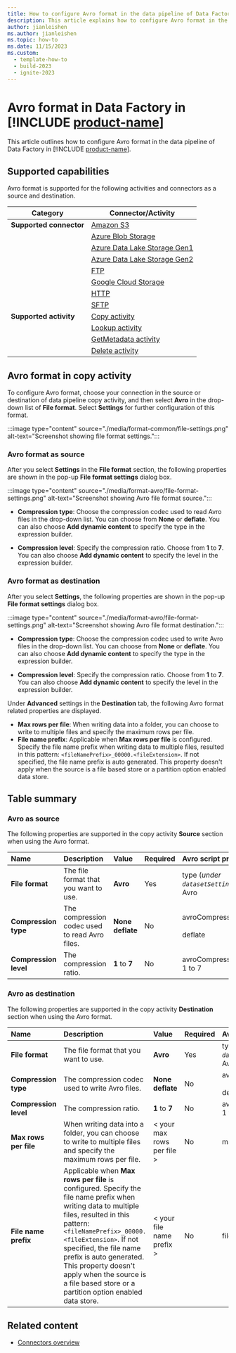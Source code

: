 ```yaml
---
title: How to configure Avro format in the data pipeline of Data Factory in Microsoft Fabric
description: This article explains how to configure Avro format in the data pipeline of Data Factory in Microsoft Fabric.
author: jianleishen
ms.author: jianleishen
ms.topic: how-to
ms.date: 11/15/2023
ms.custom:
  - template-how-to
  - build-2023
  - ignite-2023
---
```


# Avro format in Data Factory in [!INCLUDE [product-name](../includes/product-name.md)]

This article outlines how to configure Avro format in the data pipeline of Data Factory in [!INCLUDE [product-name](../includes/product-name.md)].

## Supported capabilities

Avro format is supported for the following activities and connectors as a source and destination.

| Category | Connector/Activity |
|---|---|
| **Supported connector** | [Amazon S3](connector-amazon-s3-copy-activity.md) |
|  | [Azure Blob Storage](connector-azure-blob-storage-copy-activity.md) |
|  | [Azure Data Lake Storage Gen1](connector-azure-data-lake-storage-gen1-copy-activity.md) |
|  | [Azure Data Lake Storage Gen2](connector-azure-data-lake-storage-gen2-copy-activity.md)|
|  | [FTP](connector-ftp-copy-activity.md) |
|  | [Google Cloud Storage](connector-google-cloud-storage-copy-activity.md) |
|  | [HTTP](connector-http-copy-activity.md)|
|  | [SFTP](connector-sftp-copy-activity.md) |
| **Supported activity** | [Copy activity](copy-data-activity.md) |
|  | [Lookup activity](lookup-activity.md) |
|  | [GetMetadata activity](get-metadata-activity.md) |
|  | [Delete activity](delete-data-activity.md) |


## Avro format in copy activity

To configure Avro format, choose your connection in the source or destination of data pipeline copy activity, and then select **Avro** in the drop-down list of **File format**. Select **Settings** for further configuration of this format.

:::image type="content" source="./media/format-common/file-settings.png" alt-text="Screenshot showing file format settings.":::

### Avro format as source

After you select **Settings** in the **File format** section, the following properties are shown in the pop-up **File format settings** dialog box.

:::image type="content" source="./media/format-avro/file-format-settings.png" alt-text="Screenshot showing Avro file format source.":::

- **Compression type**: Choose the compression codec used to read Avro files in the drop-down list. You can choose from **None** or **deflate**. You can also choose **Add dynamic content** to specify the type in the expression builder.

- **Compression level**: Specify the compression ratio. Choose from **1** to **7**. You can also choose **Add dynamic content** to specify the level in the expression builder.

### Avro format as destination

After you select **Settings**, the following properties are shown in the pop-up **File format settings** dialog box.

:::image type="content" source="./media/format-avro/file-format-settings.png" alt-text="Screenshot showing Avro file format destination.":::

- **Compression type**: Choose the compression codec used to write Avro files in the drop-down list. You can choose from **None** or **deflate**. You can also choose **Add dynamic content** to specify the type in the expression builder.

- **Compression level**: Specify the compression ratio. Choose from **1** to **7**. You can also choose **Add dynamic content** to specify the level in the expression builder.

Under **Advanced** settings in the **Destination** tab, the following Avro format related properties are displayed.

- **Max rows per file**: When writing data into a folder, you can choose to write to multiple files and specify the maximum rows per file. 
- **File name prefix**: Applicable when **Max rows per file** is configured. Specify the file name prefix when writing data to multiple files, resulted in this pattern: `<fileNamePrefix>_00000.<fileExtension>`. If not specified, the file name prefix is auto generated. This property doesn't apply when the source is a file based store or a partition option enabled data store.

## Table summary

### Avro as source

The following properties are supported in the copy activity **Source** section when using the Avro format.

|Name |Description |Value|Required |Avro script property |
|:---|:---|:---|:---|:---|
| **File format**|The file format that you want to use.| **Avro**|Yes|type (*under `datasetSettings`*):<br>Avro|
|**Compression type**|The compression codec used to read Avro files.|**None**<br>**deflate**|No|avroCompressionCodec:  <br><br>deflate|
|**Compression level** |The compression ratio.| **1** to **7**|No |avroCompressionLevel:<br>1 to 7 |

### Avro as destination

The following properties are supported in the copy activity **Destination** section when using the Avro format.

|Name |Description |Value|Required |Avro script property |
|:---|:---|:---|:---|:---|
| **File format**|The file format that you want to use.| **Avro**|Yes|type (*under `datasetSettings`*):<br>Avro|
|**Compression type**|The compression codec used to write Avro files.|**None**<br>**deflate**|No|avroCompressionCodec:  <br><br>deflate|
|**Compression level** |The compression ratio. | **1** to **7**|No |avroCompressionLevel:<br>1 to 7 |
|**Max rows per file**| When writing data into a folder, you can choose to write to multiple files and specify the maximum rows per file.| < your max rows per file > | No| maxRowsPerFile |
|**File name prefix**| Applicable when **Max rows per file** is configured. Specify the file name prefix when writing data to multiple files, resulted in this pattern: `<fileNamePrefix>_00000.<fileExtension>`. If not specified, the file name prefix is auto generated. This property doesn't apply when the source is a file based store or a partition option enabled data store.|< your file name prefix > |No| fileNamePrefix|


## Related content

- [Connectors overview](connector-overview.md)
